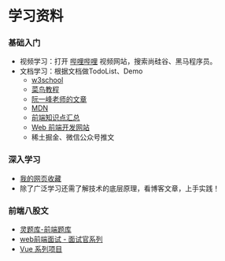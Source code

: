 # 学习资料

### 基础入门
- 视频学习：打开 [哔哩哔哩](http://www.bilibili.com/) 视频网站，搜索尚硅谷、黑马程序员。
- 文档学习：根据文档做TodoList、Demo
    - [w3school](https://www.w3school.com.cn/)
    - [菜鸟教程](https://www.runoob.com/)
    - [阮一峰老师的文章](https://www.ruanyifeng.com/)
    - [MDN](https://developer.mozilla.org/zh-CN/)
    - [前端知识点汇总](https://www.yuque.com/baiyueguang-rfnbu/tr4d0i)
    - [Web 前端开发网站](http://www.webqdkf.com/)
    - 稀土掘金、微信公众号推文

### 深入学习

- [我的网页收藏](./group.html)
- 除了广泛学习还需了解技术的底层原理，看博客文章，上手实践！

### 前端八股文 

- [灵题库-前端题库](https://www.lingtiku.com/)
- [web前端面试 - 面试官系列](https://vue3js.cn/interview/)
- [Vue 系列项目](https://vue3js.cn/)